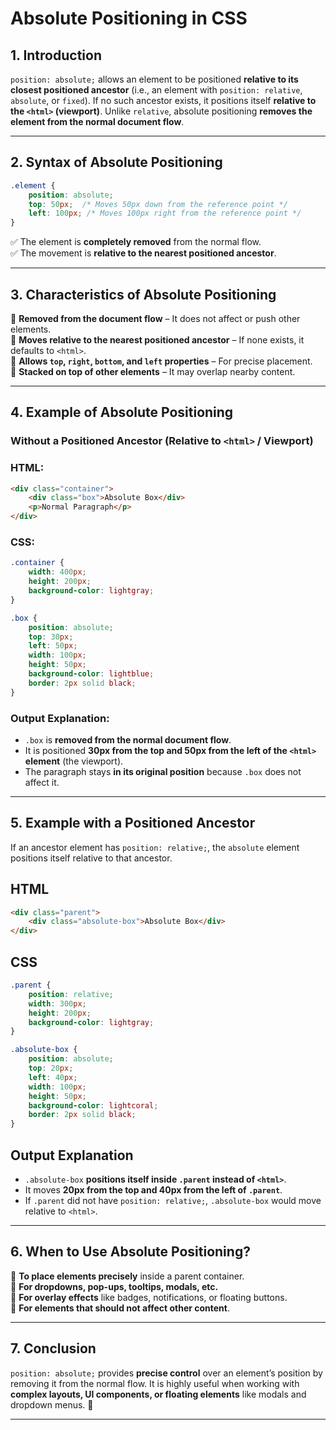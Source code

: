 # **Absolute Positioning in CSS**  

## **1. Introduction**  

`position: absolute;` allows an element to be positioned **relative to its closest positioned ancestor** (i.e., an element with `position: relative`, `absolute`, or `fixed`). If no such ancestor exists, it positions itself **relative to the `<html>` (viewport)**. Unlike `relative`, absolute positioning **removes the element from the normal document flow**.  

---

## **2. Syntax of Absolute Positioning**  

```css
.element {
    position: absolute;
    top: 50px;  /* Moves 50px down from the reference point */
    left: 100px; /* Moves 100px right from the reference point */
}
```

✅ The element is **completely removed** from the normal flow.  
✅ The movement is **relative to the nearest positioned ancestor**.  

---

## **3. Characteristics of Absolute Positioning**  

🔹 **Removed from the document flow** – It does not affect or push other elements.  
🔹 **Moves relative to the nearest positioned ancestor** – If none exists, it defaults to `<html>`.  
🔹 **Allows `top`, `right`, `bottom`, and `left` properties** – For precise placement.  
🔹 **Stacked on top of other elements** – It may overlap nearby content.  

---

## **4. Example of Absolute Positioning**  

### **Without a Positioned Ancestor (Relative to `<html>` / Viewport)**  

### **HTML:**

```html
<div class="container">
    <div class="box">Absolute Box</div>
    <p>Normal Paragraph</p>
</div>
```

### **CSS:**

```css
.container {
    width: 400px;
    height: 200px;
    background-color: lightgray;
}

.box {
    position: absolute;
    top: 30px; 
    left: 50px;
    width: 100px;
    height: 50px;
    background-color: lightblue;
    border: 2px solid black;
}
```

### **Output Explanation:**  

- `.box` is **removed from the normal document flow**.  
- It is positioned **30px from the top and 50px from the left of the `<html>` element** (the viewport).  
- The paragraph stays **in its original position** because `.box` does not affect it.  

---

## **5. Example with a Positioned Ancestor**  

If an ancestor element has `position: relative;`, the `absolute` element positions itself relative to that ancestor.

## **HTML**

```html
<div class="parent">
    <div class="absolute-box">Absolute Box</div>
</div>
```

## **CSS**

```css
.parent {
    position: relative;
    width: 300px;
    height: 200px;
    background-color: lightgray;
}

.absolute-box {
    position: absolute;
    top: 20px;
    left: 40px;
    width: 100px;
    height: 50px;
    background-color: lightcoral;
    border: 2px solid black;
}
```

## **Output Explanation**  

- `.absolute-box` **positions itself inside `.parent` instead of `<html>`**.  
- It moves **20px from the top and 40px from the left of `.parent`**.  
- If `.parent` did not have `position: relative;`, `.absolute-box` would move relative to `<html>`.  

---

## **6. When to Use Absolute Positioning?**  

🔹 **To place elements precisely** inside a parent container.  
🔹 **For dropdowns, pop-ups, tooltips, modals, etc.**  
🔹 **For overlay effects** like badges, notifications, or floating buttons.  
🔹 **For elements that should not affect other content**.  

---

## **7. Conclusion**  

`position: absolute;` provides **precise control** over an element’s position by removing it from the normal flow. It is highly useful when working with **complex layouts, UI components, or floating elements** like modals and dropdown menus. 🚀  

---
